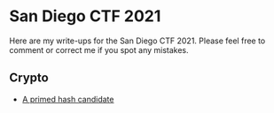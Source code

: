# San Diego CTF 2021

Here are my write-ups for the San Diego CTF 2021. Please feel free to comment or correct me if you spot any mistakes.

## Crypto
* [A primed hash candidate](a-primed-hash-candidate.md)
